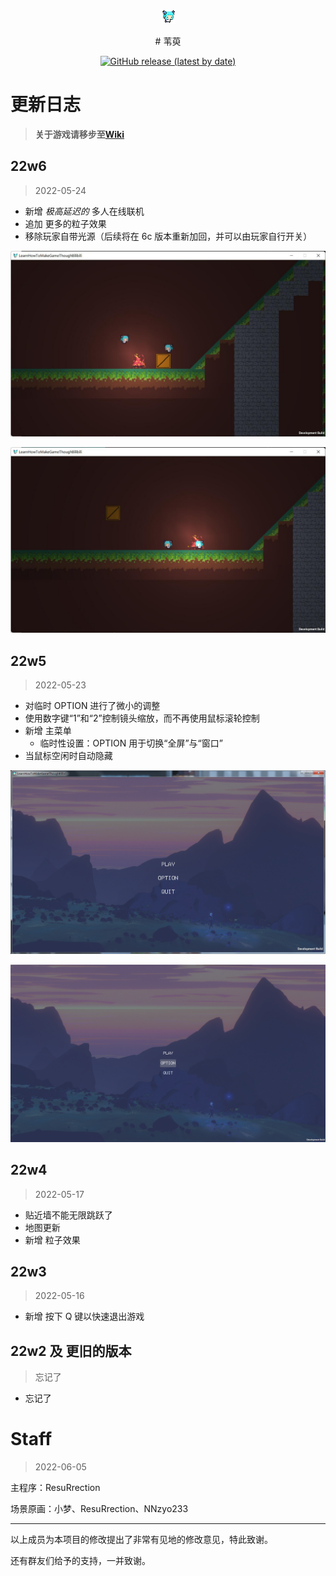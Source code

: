<p align="center">
<img src="https://github.com/PCG0/Lhmgtb/blob/main/Assets/Images/%E9%98%BF%E8%8B%87gif.gif"/>
</p>

<div align="center">
# 苇萸
    
[![GitHub release (latest by date)](https://img.shields.io/github/v/release/Richasy/Bili.Uwp)](https://github.com/PCG0/Lhmgtb/releases)
</div>

# 更新日志

> **关于游戏请移步至[Wiki](https://github.com/PCG0/Lhmgtb/wiki)**

## 22w6

> 2022-05-24

- 新增 *极高延迟的* 多人在线联机
- 追加 更多的粒子效果
- 移除玩家自带光源（后续将在 6c 版本重新加回，并可以由玩家自行开关）

![o1](https://github.com/PCG0/Lhmgtb/blob/main/Assets/Aseprite/Online-1.png)

![o2](https://github.com/PCG0/Lhmgtb/blob/main/Assets/Aseprite/Online-2.png)

## 22w5

> 2022-05-23

- 对临时 OPTION 进行了微小的调整
- 使用数字键“1”和“2”控制镜头缩放，而不再使用鼠标滚轮控制
- 新增 主菜单
    - 临时性设置：OPTION 用于切换“全屏”与“窗口”
- 当鼠标空闲时自动隐藏

![mmms](https://github.com/PCG0/Lhmgtb/blob/main/Assets/Aseprite/MainMenu-MinScreen.png)

![mmfs](https://github.com/PCG0/Lhmgtb/blob/main/Assets/Aseprite/MainMenu-FullScreen.png)

## 22w4

> 2022-05-17

- 贴近墙不能无限跳跃了
- 地图更新
- 新增 粒子效果

## 22w3

> 2022-05-16

- 新增 按下 Q 键以快速退出游戏

## 22w2 及 更旧的版本

>  忘记了

- 忘记了

# Staff

> 2022-06-05

主程序：ResuRrection

场景原画：小梦、ResuRrection、NNzyo233

****

以上成员为本项目的修改提出了非常有见地的修改意见，特此致谢。

还有群友们给予的支持，一并致谢。
